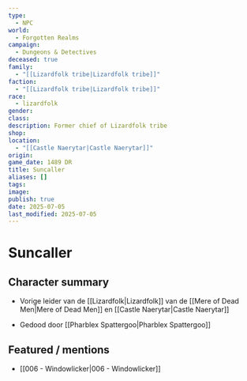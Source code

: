 ```yaml
---
type:
  - NPC
world:
  - Forgotten Realms
campaign:
  - Dungeons & Detectives
deceased: true
family:
  - "[[Lizardfolk tribe|Lizardfolk tribe]]"
faction:
  - "[[Lizardfolk tribe|Lizardfolk tribe]]"
race:
  - lizardfolk
gender: 
class: 
description: Former chief of Lizardfolk tribe
shop: 
location:
  - "[[Castle Naerytar|Castle Naerytar]]"
origin: 
game_date: 1489 DR
title: Suncaller
aliases: []
tags: 
image: 
publish: true
date: 2025-07-05
last_modified: 2025-07-05
---
```

# Suncaller

## Character summary
* Vorige leider van de [[Lizardfolk|Lizardfolk]] van de [[Mere of Dead Men|Mere of Dead Men]] en [[Castle Naerytar|Castle Naerytar]]
- Gedood door [[Pharblex Spattergoo|Pharblex Spattergoo]]
## Featured / mentions
- [[006 - Windowlicker|006 - Windowlicker]]


